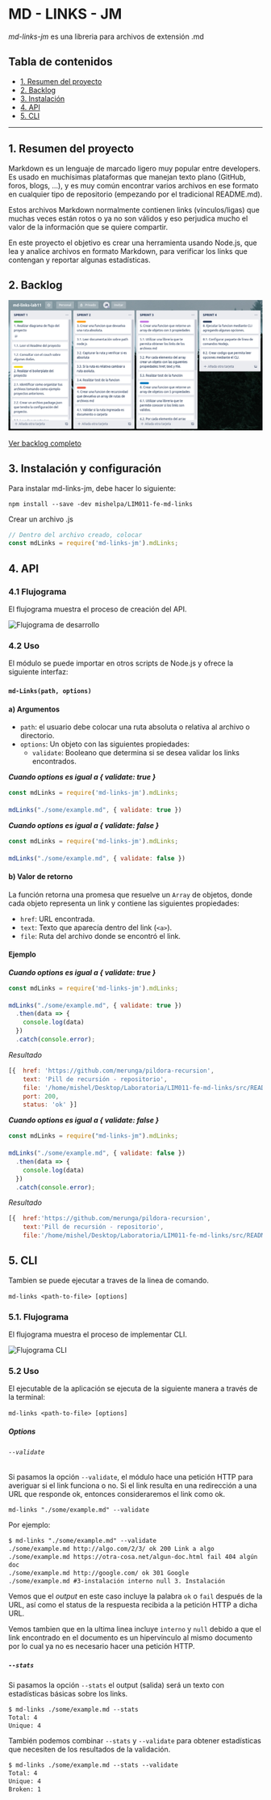 # MD - LINKS - JM

*md-links-jm* es una libreria para archivos de extensión .md

## Tabla de contenidos

* [1. Resumen del proyecto](#1-resumen-del-proyecto)
* [2. Backlog](#2-backlog-del-proyecto)
* [3. Instalación](#3-instalación)
* [4. API](#4-API)
* [5. CLI](#5-CLI) 

***

## 1. Resumen del proyecto

Markdown es un lenguaje de marcado ligero muy popular entre developers. Es usado en muchísimas plataformas que manejan texto plano (GitHub, foros, blogs, ...), y es muy común encontrar varios archivos en ese formato en cualquier tipo de repositorio (empezando por el tradicional README.md).

Estos archivos Markdown normalmente contienen links (vínculos/ligas) que muchas veces están rotos o ya no son válidos y eso perjudica mucho el valor de la información que se quiere compartir.

En este proyecto el objetivo es crear una herramienta usando Node.js, que lea y analice archivos en formato Markdown, para verificar los links que contengan y reportar algunas estadísticas.

## 2. Backlog

  ![Backlog](src/img/backlog.png)

  [Ver backlog completo](https://trello.com/invite/b/7VTjLYZJ/494a8b7b43e2f372089d830cd63f9f50/md-links-lab11)

## 3. Instalación y configuración

Para instalar md-links-jm, debe hacer lo siguiente: 

    npm install --save -dev mishelpa/LIM011-fe-md-links

Crear un archivo .js

```js
// Dentro del archivo creado, colocar
const mdLinks = require('md-links-jm').mdLinks;
 ```

## 4. API

  ### 4.1 Flujograma

  El flujograma muestra el proceso de creación del API. 

![Flujograma de desarrollo](src/img/flujograma.jpg)

### 4.2 Uso

El módulo se puede importar en otros scripts de Node.js y ofrece la siguiente interfaz:

#### `md-Links(path, options)`

#### a) Argumentos

- `path`: el usuario debe colocar una ruta absoluta o relativa al archivo o directorio.
- `options`: Un objeto con las siguientes propiedades:
  * `validate`: Booleano que determina si se desea validar los links encontrados. 

***Cuando options es igual a { validate: true }***

```js
const mdLinks = require('md-links-jm').mdLinks;

mdLinks("./some/example.md", { validate: true })
```

  ***Cuando options es igual a { validate: false }***
  
```js
const mdLinks = require('md-links-jm').mdLinks;

mdLinks("./some/example.md", { validate: false })
```

#### b) Valor de retorno

La función retorna una promesa que resuelve un `Array` de objetos, donde cada objeto representa un link y contiene
las siguientes propiedades:

- `href`: URL encontrada.
- `text`: Texto que aparecía dentro del link (`<a>`).
- `file`: Ruta del archivo donde se encontró el link.

#### Ejemplo

***Cuando options es igual a { validate: true }***

```js
const mdLinks = require('md-links-jm').mdLinks;

mdLinks("./some/example.md", { validate: true })
  .then(data => {
    console.log(data)
  })
  .catch(console.error);
  ```

*Resultado* 

```js
[{  href: 'https://github.com/merunga/pildora-recursion',
    text: 'Pill de recursión - repositorio',
    file: '/home/mishel/Desktop/Laboratoria/LIM011-fe-md-links/src/README.md',
    port: 200,
    status: 'ok' }]

```
***Cuando options es igual a { validate: false }***

```js
const mdLinks = require("md-links-jm").mdLinks;

mdLinks("./some/example.md", { validate: false })
  .then(data => {
    console.log(data)
  })
  .catch(console.error);
```

*Resultado* 

```js
[{  href:'https://github.com/merunga/pildora-recursion',
    text:'Pill de recursión - repositorio',
    file:'/home/mishel/Desktop/Laboratoria/LIM011-fe-md-links/src/README.md' }]
```
## 5. CLI

Tambien se puede ejecutar a traves de la linea de comando.

`md-links <path-to-file> [options]`

### 5.1. Flujograma

El flujograma muestra el proceso de implementar CLI. 

![Flujograma CLI](src/img/cli.jpg)

### 5.2 Uso

El ejecutable de la aplicación se ejecuta de la siguiente
manera a través de la terminal:

`md-links <path-to-file> [options]`

##### Options

###### `--validate`

Si pasamos la opción `--validate`, el módulo hace una petición HTTP para
averiguar si el link funciona o no. Si el link resulta en una redirección a una
URL que responde ok, entonces consideraremos el link como ok.

    md-links "./some/example.md" --validate


Por ejemplo:

```
$ md-links "./some/example.md" --validate
./some/example.md http://algo.com/2/3/ ok 200 Link a algo 
./some/example.md https://otra-cosa.net/algun-doc.html fail 404 algún doc
./some/example.md http://google.com/ ok 301 Google
./some/example.md #3-instalación interno null 3. Instalación
```

Vemos que el _output_ en este caso incluye la palabra `ok` o `fail` después de
la URL, así como el status de la respuesta recibida a la petición HTTP a dicha
URL.

Vemos tambien que en la ultima linea incluye `interno` y `null` debido a que el link encontrado en el documento es un hipervinculo al mismo documento por lo cual ya no es necesario hacer una petición HTTP.

##### `--stats`

Si pasamos la opción `--stats` el output (salida) será un texto con estadísticas
básicas sobre los links.

```
$ md-links ./some/example.md --stats
Total: 4
Unique: 4
```

También podemos combinar `--stats` y `--validate` para obtener estadísticas que
necesiten de los resultados de la validación.

```
$ md-links ./some/example.md --stats --validate
Total: 4
Unique: 4
Broken: 1
```
